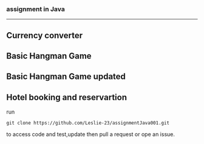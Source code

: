 ### assignment in Java
---
## Currency converter
## Basic Hangman Game
## Basic Hangman Game updated
## Hotel booking and reservartion

run 
```
git clone https://github.com/Leslie-23/assignmentJava001.git
```
to access code and test,update then pull a request or ope an issue.

